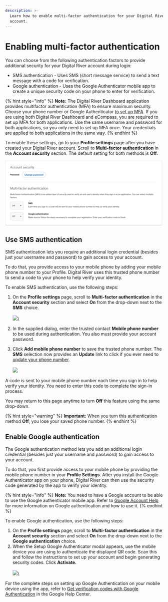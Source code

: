 ```yaml
---
description: >-
  Learn how to enable multi-factor authentication for your Digital River
  account.
---
```


# Enabling multi-factor authentication

You can choose from the following authentication factors to provide additional security for your Digital River account during login:

* SMS authentication - Uses SMS (short message service) to send a text message with a code for verification.
* Google authentication - Uses the Google Authenticator mobile app to create a unique security code on your phone to enter for verification.

{% hint style="info" %}
**Note:** The Digital River Dashboard application provides multifactor authentication (MFA) to ensure maximum security. Choose your phone number or Google Authenticator [to set up MFA](enabling-two-factor-authentication.md). If you are using both Digital River Dashboard and eCompass, you are required to set up MFA for both applications. Use the same username and password for both applications, so you only need to set up MFA once. Your credentials are applied to both applications in the same way.
{% endhint %}

To enable these settings, go to your **Profile settings** page after you have created your Digital River account. Scroll to **Multi-factor authentication** in the **Account security** section. The default setting for both methods is **Off.**

<div align="left">

<img src="../../../.gitbook/assets/MFA1_both_intro (1).png" alt="">

</div>

## Use SMS authentication

SMS authentication lets you require an additional login credential (besides just your username and password) to gain access to your account.

To do that, you provide access to your mobile phone by adding your mobile phone number to your Profile.  Digital River uses this trusted phone number to send a code to your phone to help verify your identity.

To enable SMS authentication, use the following steps:

1. On the **Profile settings** page, scroll to **Multi-factor authentication** in the **Account security** section and select **On** from the drop-down next to the **SMS** choice.\
   \
   ![](<../../../.gitbook/assets/MFA\_sms\_on\_update\_phone (2).png>)\

2. In the supplied dialog, enter the trusted contact **Mobile phone number** to be used during authentication. You also must provide your account password.
3. Click **Add mobile phone number** to save the trusted phone number. The **SMS** selection now provides an **Update** link to click if you ever need to [update your phone number](updating-your-phone-number.md).\
   \
   ![](../../../.gitbook/assets/MFA\_sms\_on\_update\_phone.png)

A code is sent to your mobile phone number each time you sign in to help verify your identity. You need to enter this code to complete the sign-in process.

You may return to this page anytime to turn **Off** this feature using the same drop-down.&#x20;

{% hint style="warning" %}
**Important:** When you turn this authentication method **Off**, you lose your saved phone number.
{% endhint %}

## Enable Google authentication

The Google authentication method lets you add an additional login credential (besides just your username and password) to gain access to your account.

To do that, you first provide access to your mobile phone by providing the mobile phone number in your **Profile Settings**.  After you install the Google Authenticator app on your phone, Digital River can then use the security code generated by the app to verify your identity.

{% hint style="info" %}
**Note:** You need to have a Google account to be able to use the Google authenticator mobile app. Refer to [Google Account Help](https://support.google.com/accounts/topic/2954345?hl=en\&ref\_topic=7667090) for more information on Google authentication and how to use it.
{% endhint %}

To enable Google authentication, use the following steps:

1. On the **Profile settings** page, scroll to **Multi-factor authentication** in the **Account security** section and select **On** from the drop-down next to the **Google authentication** choice.
2. When the Setup Google Authenticator modal appears, use the mobile device you are using to authenticate the displayed QR code. Scan this and follow the instructions to set up your account and begin generating security codes. Click **Activate.**\
   \
   ![](../../../.gitbook/assets/MFA\_google\_setup.png)\


For the complete steps on setting up Google Authentication on your mobile device using the app, refer to [Get verification codes with Google Authentication](https://support.google.com/accounts/answer/1066447) in the Google Help Center. &#x20;
